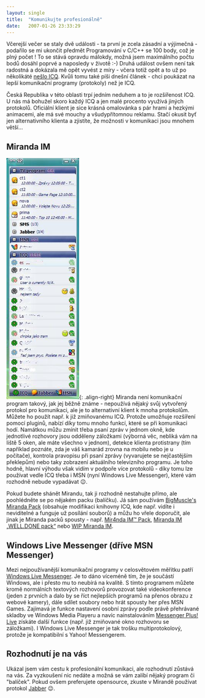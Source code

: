 ```yaml
---
layout: single
title:  "Komunikujte profesionálně"
date:   2007-01-26 23:33:29
---
```

Včerejší večer se staly dvě události - ta první je zcela zásadní a výjimečná -
podařilo se mi ukončit předmět Programování v C/C++ se 100 body, což je plný
počet ! To se stává opravdu málokdy, možná jsem maximálního počtu bodů dosáhl
poprvé a naposledy v životě :-) Druhá událost ovšem není tak radostná a dokázala
mě opět vyvést z míry - včera totiž opět a to už po několikáté
[nešlo ICQ](http://forum.zive.cz/viewtopic.php?t=46780&postdays=0&postorder=asc&start=0).
Kvůli tomu také píši dnešní článek - chci poukázat na lepší komunikační programy
(protokoly) než je ICQ.

Česká Republika v této oblasti trpí jedním neduhem a to je rozšířenost ICQ. U nás
má bohužel skoro každý ICQ a jen malé procento využívá jiných protokolů. Oficiální
klient je sice krásná omalovánka s pár hrami a hezkými animacemi, ale má své mouchy
a všudypřítomnou reklamu. Stačí okusit byť jen alternativního klienta a zjistíte, že
možnosti v komunikaci jsou mnohem větší...

## Miranda IM

![Ukázka Mirandy](/assets/images/miranda.jpg){: .align-right}
Miranda není komunikační program takový, jak jej běžně známe - nepoužívá nějaký svůj
vytvořený protokol pro komunikaci, ale je to alternativní klient k mnoha protokolům.
Můžete ho použít např. k již zmiňovanému ICQ. Protože umožňuje rozšíření pomocí
pluginů, nabízí díky tomu mnoho funkcí, které se při komunikaci hodí. Namátkou
můžu zmínit třeba psaní zpráv v jednom okně, kde jednotlivé rozhovory jsou odděleny
záložkami (výborná věc, nebliká vám na liště 5 oken, ale máte všechno v jednom),
detekce klienta protistrany (tím například poznáte, zda je váš kamarád zrovna
na mobilu nebo je u počítače), kontrola pravopisu při psaní zprávy (vyvarujete
se nejčastějším překlepům) nebo taky zobrazení aktuálního televizního programu.
Je toho hodně, hlavní výhodu však vidím v podpoře více protokolů - díky tomu lze
používat vedle ICQ třeba i MSN (nyní Windows Live Messenger), které vám rozhodně
nebude vypadávat :wink:.

Pokud budete shánět Mirandu, tak ji rozhodně nestahujte přímo, ale poohlédněte
se po nějakém packu (balíčku). Já sám používám
[BigMuscle's Miranda Pack](http://www.home.karneval.cz/01027053/Miranda/files/MirandaPack.rar)
(obsahuje modifikaci knihovny ICQ, kde např. vidíte i neviditelné a funguje už posílání
souborů) a můžu ho vřele doporučit, ale jinak je Miranda packů spousty - např.
[Mir4nda IM™ Pack](http://www.miranda-pack.com/),
[Miranda IM „WELL.DONE pack“](http://radekhulan.cz/item/miranda-im-well-done-pack)
nebo [WIP Miranda IM](http://wipmiranda.xf.cz/).

## Windows Live Messenger (dříve MSN Messenger)

Mezi nejpoužívanější komunikační programy v celosvětovém měřítku patří
[Windows Live Messenger](http://get.live.com/messenger/overview). Je to dáno víceméně
tím, že je součástí Windows, ale i přesto mu to neubírá na kvalitě. S tímto programem
můžete kromě normálních textových rozhovorů provozovat také videokonference (jeden z prvních
a dalo by se říct nejlepších programů na přenos obrazu z webové kamery), dále sdílet
soubory nebo hrát spousty her přes MSN Games. Zajímavá je funkce nastavení osobní
zprávy podle právě přehrávané skladby ve Windows Media Playeru a navíc nainstalováním
[Messenger Plus! Live](http://www.msgpluslive.net/) získáte další funkce (např.
již zmiňované okno rozhovoru se záložkami). I Windows Live Messenger je tak trošku
multiprotokolový, protože je kompatibilní s Yahoo! Messengerem.

## Rozhodnutí je na vás

Ukázal jsem vám cestu k profesionální komunikaci, ale rozhodnutí zůstává na vás.
Za vyzkoušení nic nedáte a možná se vám zalíbí nějaký program či "balíček". Pokud
ovšem preferujete opensource, zkuste v Mirandě používat protokol [Jabber](https://www.jabber.cz/wiki) :wink:.
